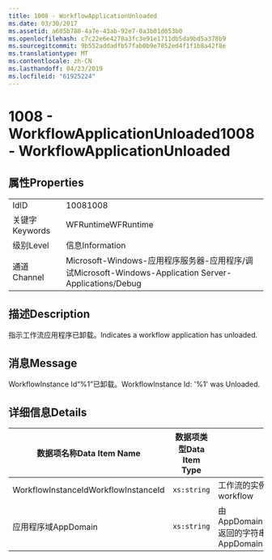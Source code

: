 ```yaml
---
title: 1008 - WorkflowApplicationUnloaded
ms.date: 03/30/2017
ms.assetid: a605b780-4a7e-43ab-92e7-0a3b01d053b0
ms.openlocfilehash: c7c22e6e4270a3fc3e91e1711db5da9bd5a378b9
ms.sourcegitcommit: 9b552addadfb57fab0b9e7852ed4f1f1b8a42f8e
ms.translationtype: MT
ms.contentlocale: zh-CN
ms.lasthandoff: 04/23/2019
ms.locfileid: "61925224"
---
```

# <a name="1008---workflowapplicationunloaded"></a><span data-ttu-id="eabcf-102">1008 - WorkflowApplicationUnloaded</span><span class="sxs-lookup"><span data-stu-id="eabcf-102">1008 - WorkflowApplicationUnloaded</span></span>
## <a name="properties"></a><span data-ttu-id="eabcf-103">属性</span><span class="sxs-lookup"><span data-stu-id="eabcf-103">Properties</span></span>  
  
|||  
|-|-|  
|<span data-ttu-id="eabcf-104">Id</span><span class="sxs-lookup"><span data-stu-id="eabcf-104">ID</span></span>|<span data-ttu-id="eabcf-105">1008</span><span class="sxs-lookup"><span data-stu-id="eabcf-105">1008</span></span>|  
|<span data-ttu-id="eabcf-106">关键字</span><span class="sxs-lookup"><span data-stu-id="eabcf-106">Keywords</span></span>|<span data-ttu-id="eabcf-107">WFRuntime</span><span class="sxs-lookup"><span data-stu-id="eabcf-107">WFRuntime</span></span>|  
|<span data-ttu-id="eabcf-108">级别</span><span class="sxs-lookup"><span data-stu-id="eabcf-108">Level</span></span>|<span data-ttu-id="eabcf-109">信息</span><span class="sxs-lookup"><span data-stu-id="eabcf-109">Information</span></span>|  
|<span data-ttu-id="eabcf-110">通道</span><span class="sxs-lookup"><span data-stu-id="eabcf-110">Channel</span></span>|<span data-ttu-id="eabcf-111">Microsoft-Windows-应用程序服务器-应用程序/调试</span><span class="sxs-lookup"><span data-stu-id="eabcf-111">Microsoft-Windows-Application Server-Applications/Debug</span></span>|  
  
## <a name="description"></a><span data-ttu-id="eabcf-112">描述</span><span class="sxs-lookup"><span data-stu-id="eabcf-112">Description</span></span>  
 <span data-ttu-id="eabcf-113">指示工作流应用程序已卸载。</span><span class="sxs-lookup"><span data-stu-id="eabcf-113">Indicates a workflow application has unloaded.</span></span>  
  
## <a name="message"></a><span data-ttu-id="eabcf-114">消息</span><span class="sxs-lookup"><span data-stu-id="eabcf-114">Message</span></span>  
 <span data-ttu-id="eabcf-115">WorkflowInstance Id“%1”已卸载。</span><span class="sxs-lookup"><span data-stu-id="eabcf-115">WorkflowInstance Id: '%1' was Unloaded.</span></span>  
  
## <a name="details"></a><span data-ttu-id="eabcf-116">详细信息</span><span class="sxs-lookup"><span data-stu-id="eabcf-116">Details</span></span>  
  
|<span data-ttu-id="eabcf-117">数据项名称</span><span class="sxs-lookup"><span data-stu-id="eabcf-117">Data Item Name</span></span>|<span data-ttu-id="eabcf-118">数据项类型</span><span class="sxs-lookup"><span data-stu-id="eabcf-118">Data Item Type</span></span>|<span data-ttu-id="eabcf-119">描述</span><span class="sxs-lookup"><span data-stu-id="eabcf-119">Description</span></span>|  
|--------------------|--------------------|-----------------|  
|<span data-ttu-id="eabcf-120">WorkflowInstanceId</span><span class="sxs-lookup"><span data-stu-id="eabcf-120">WorkflowInstanceId</span></span>|`xs:string`|<span data-ttu-id="eabcf-121">工作流的实例 ID</span><span class="sxs-lookup"><span data-stu-id="eabcf-121">The instance id for the workflow</span></span>|  
|<span data-ttu-id="eabcf-122">应用程序域</span><span class="sxs-lookup"><span data-stu-id="eabcf-122">AppDomain</span></span>|`xs:string`|<span data-ttu-id="eabcf-123">由 AppDomain.CurrentDomain.FriendlyName 返回的字符串。</span><span class="sxs-lookup"><span data-stu-id="eabcf-123">The string returned by AppDomain.CurrentDomain.FriendlyName.</span></span>|
